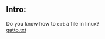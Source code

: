 ## Intro:
Do you know how to `cat` a file in linux? <br>
[gatto.txt](https://github.com/ChronosPK/Sibiu_Academic_CTF/files/10270913/gatto.txt)
